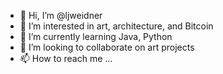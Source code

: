 - 👋 Hi, I’m @ljweidner
- 👀 I’m interested in art, architecture, and Bitcoin
- 🌱 I’m currently learning Java, Python
- 💞️ I’m looking to collaborate on art projects
- 📫 How to reach me ...

<!---
ljweidner/ljweidner is a ✨ special ✨ repository because its `README.md` (this file) appears on your GitHub profile.
You can click the Preview link to take a look at your changes.
--->
